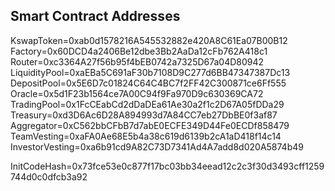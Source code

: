 ## Smart Contract Addresses

KswapToken=0xab0d1578216A545532882e420A8C61Ea07B00B12
Factory=0x60DCD4a2406Be12dbe3Bb2AaDa12cFb762A418c1
Router=0xc3364A27f56b95f4bEB0742a7325D67a04D80942
LiquidityPool=0xaEBa5C691aF30b7108D9C277d6BB47347387Dc13
DepositPool=0x5E6D7c01824C64C4BC7f2FF42C300871ce6Ff555
Oracle=0x5d1F23b1564ce7A00C94f9Fa970D9c630369CA72
TradingPool=0x1FcCEabCd2dDaDEa61Ae30a2f1c2D67A05fDDa29
Treasury=0xd3D6Ac6D28A894993d7A84CC7eb27DbBE0f3af87
Aggregator=0xC562bbCFbB7d7abE0ECFE349D44Fe0ECDf858479
TeamVesting=0xaFA0Ae68E5b4a38c619d6139b2cA1aD418f14c14
InvestorVesting=0xa6b91cd9A82C73D7341Ad4A7add8d020A5874b49

InitCodeHash=0x73fce53e0c877f17bc03bb34eead12c2c3f30d3493cff1259744d0c0dfcb3a92

